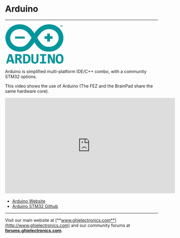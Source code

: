# Arduino
---
![Arduino Logo](images/arduino_logo_noborder.png)

Arduino is simplified multi-platform IDE/C++ combo, with a community STM32 options. 

This video shows the use of Arduino (The FEZ and the BrainPad share the same hardware core).

<iframe width="560" height="315" src="https://www.youtube.com/embed/CIIIbwWzBDI" frameborder="0" allowfullscreen></iframe>

* [Arduino Website](https://www.arduino.cc/)
* [Arduino STM32 Github](https://github.com/stm32duino)

***

Visit our main website at [**www.ghielectronics.com**](http://www.ghielectronics.com) and our community forums at [**forums.ghielectronics.com**](https://forums.ghielectronics.com/).